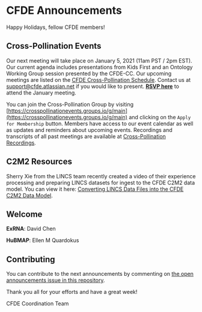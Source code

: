 # CFDE Announcements

Happy Holidays, fellow CFDE members!

## Cross-Pollination Events

Our next meeting will take place on January 5, 2021 (11am PST / 2pm EST).  Our current agenda includes presentations from Kids First and an Ontology Working Group session presented by the CFDE-CC. Our upcoming meetings are listed on the [CFDE Cross-Pollination Schedule](https://docs.google.com/spreadsheets/d/1hQAeOLkivUZZnwZ_KxfGw3neezMaWbrPk9nnFiKfQGA/edit?usp=sharing). Contact us at support@cfde.atlassian.net if you would like to present.  [**RSVP here**](https://crosspollinationevents.groups.io/g/main/viewevent?repeatid=33633&eventid=1005435&calstart=2021-01-05) to attend the January meeting.

You can join the Cross-Pollination Group by visiting [https://crosspollinationevents.groups.io/g/main](https://crosspollinationevents.groups.io/g/main) and clicking on the `Apply for Membership` button. Members have access to our event calendar as well as updates and reminders about upcoming events. Recordings and transcripts of all past meetings are available at [Cross-Pollination Recordings](https://drive.google.com/drive/folders/1_gGAUBzA5uigfwnK2S3plC309Ddt9HYT?usp=sharing).

## C2M2 Resources

Sherry Xie from the LINCS team recently created a video of their experience processing and preparing LINCS datasets for ingest to the CFDE C2M2 data model. You can view it here: [Converting LINCS Data Files into the CFDE C2M2 Data Model](https://youtu.be/hrOBt5WwRNI).

## Welcome
**ExRNA**: David Chen

**HuBMAP**: Ellen M Quardokus


## Contributing

You can contribute to the next announcements by commenting on [the open announcements issue in this repository](https://github.com/nih-cfde/announcements/issues?utf8=%E2%9C%93&q=is%3Aissue+is%3Aopen+Announcements).

Thank you all for your efforts and have a great week!

CFDE Coordination Team

